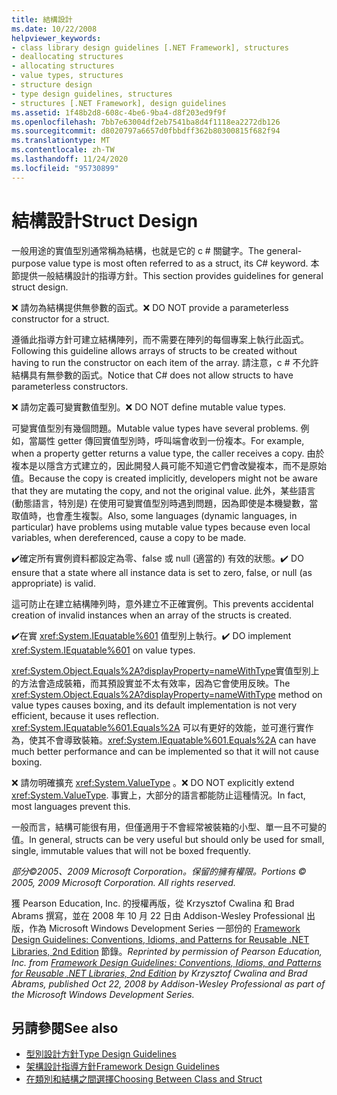 ```yaml
---
title: 結構設計
ms.date: 10/22/2008
helpviewer_keywords:
- class library design guidelines [.NET Framework], structures
- deallocating structures
- allocating structures
- value types, structures
- structure design
- type design guidelines, structures
- structures [.NET Framework], design guidelines
ms.assetid: 1f48b2d8-608c-4be6-9ba4-d8f203ed9f9f
ms.openlocfilehash: 7bb7e63004df2eb7541ba8d4f1118ea2272db126
ms.sourcegitcommit: d8020797a6657d0fbbdff362b80300815f682f94
ms.translationtype: MT
ms.contentlocale: zh-TW
ms.lasthandoff: 11/24/2020
ms.locfileid: "95730899"
---
```

# <a name="struct-design"></a><span data-ttu-id="8911a-102">結構設計</span><span class="sxs-lookup"><span data-stu-id="8911a-102">Struct Design</span></span>

<span data-ttu-id="8911a-103">一般用途的實值型別通常稱為結構，也就是它的 c # 關鍵字。</span><span class="sxs-lookup"><span data-stu-id="8911a-103">The general-purpose value type is most often referred to as a struct, its C# keyword.</span></span> <span data-ttu-id="8911a-104">本節提供一般結構設計的指導方針。</span><span class="sxs-lookup"><span data-stu-id="8911a-104">This section provides guidelines for general struct design.</span></span>

 <span data-ttu-id="8911a-105">❌ 請勿為結構提供無參數的函式。</span><span class="sxs-lookup"><span data-stu-id="8911a-105">❌ DO NOT provide a parameterless constructor for a struct.</span></span>

 <span data-ttu-id="8911a-106">遵循此指導方針可建立結構陣列，而不需要在陣列的每個專案上執行此函式。</span><span class="sxs-lookup"><span data-stu-id="8911a-106">Following this guideline allows arrays of structs to be created without having to run the constructor on each item of the array.</span></span> <span data-ttu-id="8911a-107">請注意，c # 不允許結構具有無參數的函式。</span><span class="sxs-lookup"><span data-stu-id="8911a-107">Notice that C# does not allow structs to have parameterless constructors.</span></span>

 <span data-ttu-id="8911a-108">❌ 請勿定義可變實數值型別。</span><span class="sxs-lookup"><span data-stu-id="8911a-108">❌ DO NOT define mutable value types.</span></span>

 <span data-ttu-id="8911a-109">可變實值型別有幾個問題。</span><span class="sxs-lookup"><span data-stu-id="8911a-109">Mutable value types have several problems.</span></span> <span data-ttu-id="8911a-110">例如，當屬性 getter 傳回實值型別時，呼叫端會收到一份複本。</span><span class="sxs-lookup"><span data-stu-id="8911a-110">For example, when a property getter returns a value type, the caller receives a copy.</span></span> <span data-ttu-id="8911a-111">由於複本是以隱含方式建立的，因此開發人員可能不知道它們會改變複本，而不是原始值。</span><span class="sxs-lookup"><span data-stu-id="8911a-111">Because the copy is created implicitly, developers might not be aware that they are mutating the copy, and not the original value.</span></span> <span data-ttu-id="8911a-112">此外，某些語言 (動態語言，特別是) 在使用可變實值型別時遇到問題，因為即使是本機變數，當取值時，也會產生複製。</span><span class="sxs-lookup"><span data-stu-id="8911a-112">Also, some languages (dynamic languages, in particular) have problems using mutable value types because even local variables, when dereferenced, cause a copy to be made.</span></span>

 <span data-ttu-id="8911a-113">✔️確定所有實例資料都設定為零、false 或 null (適當的) 有效的狀態。</span><span class="sxs-lookup"><span data-stu-id="8911a-113">✔️ DO ensure that a state where all instance data is set to zero, false, or null (as appropriate) is valid.</span></span>

 <span data-ttu-id="8911a-114">這可防止在建立結構陣列時，意外建立不正確實例。</span><span class="sxs-lookup"><span data-stu-id="8911a-114">This prevents accidental creation of invalid instances when an array of the structs is created.</span></span>

 <span data-ttu-id="8911a-115">✔️在實 <xref:System.IEquatable%601> 值型別上執行。</span><span class="sxs-lookup"><span data-stu-id="8911a-115">✔️ DO implement <xref:System.IEquatable%601> on value types.</span></span>

 <span data-ttu-id="8911a-116"><xref:System.Object.Equals%2A?displayProperty=nameWithType>實值型別上的方法會造成裝箱，而其預設實並不太有效率，因為它會使用反映。</span><span class="sxs-lookup"><span data-stu-id="8911a-116">The <xref:System.Object.Equals%2A?displayProperty=nameWithType> method on value types causes boxing, and its default implementation is not very efficient, because it uses reflection.</span></span> <span data-ttu-id="8911a-117"><xref:System.IEquatable%601.Equals%2A> 可以有更好的效能，並可進行實作為，使其不會導致裝箱。</span><span class="sxs-lookup"><span data-stu-id="8911a-117"><xref:System.IEquatable%601.Equals%2A> can have much better performance and can be implemented so that it will not cause boxing.</span></span>

 <span data-ttu-id="8911a-118">❌ 請勿明確擴充 <xref:System.ValueType> 。</span><span class="sxs-lookup"><span data-stu-id="8911a-118">❌ DO NOT explicitly extend <xref:System.ValueType>.</span></span> <span data-ttu-id="8911a-119">事實上，大部分的語言都能防止這種情況。</span><span class="sxs-lookup"><span data-stu-id="8911a-119">In fact, most languages prevent this.</span></span>

 <span data-ttu-id="8911a-120">一般而言，結構可能很有用，但僅適用于不會經常被裝箱的小型、單一且不可變的值。</span><span class="sxs-lookup"><span data-stu-id="8911a-120">In general, structs can be very useful but should only be used for small, single, immutable values that will not be boxed frequently.</span></span>

 <span data-ttu-id="8911a-121">*部分©2005、2009 Microsoft Corporation。保留的擁有權限。*</span><span class="sxs-lookup"><span data-stu-id="8911a-121">*Portions © 2005, 2009 Microsoft Corporation. All rights reserved.*</span></span>

 <span data-ttu-id="8911a-122">獲 Pearson Education, Inc. 的授權再版，從 Krzysztof Cwalina 和 Brad Abrams 撰寫，並在 2008 年 10 月 22 日由 Addison-Wesley Professional 出版，作為 Microsoft Windows Development Series 一部份的 [Framework Design Guidelines: Conventions, Idioms, and Patterns for Reusable .NET Libraries, 2nd Edition](https://www.informit.com/store/framework-design-guidelines-conventions-idioms-and-9780321545619) 節錄。</span><span class="sxs-lookup"><span data-stu-id="8911a-122">*Reprinted by permission of Pearson Education, Inc. from [Framework Design Guidelines: Conventions, Idioms, and Patterns for Reusable .NET Libraries, 2nd Edition](https://www.informit.com/store/framework-design-guidelines-conventions-idioms-and-9780321545619) by Krzysztof Cwalina and Brad Abrams, published Oct 22, 2008 by Addison-Wesley Professional as part of the Microsoft Windows Development Series.*</span></span>

## <a name="see-also"></a><span data-ttu-id="8911a-123">另請參閱</span><span class="sxs-lookup"><span data-stu-id="8911a-123">See also</span></span>

- [<span data-ttu-id="8911a-124">型別設計方針</span><span class="sxs-lookup"><span data-stu-id="8911a-124">Type Design Guidelines</span></span>](type.md)
- [<span data-ttu-id="8911a-125">架構設計指導方針</span><span class="sxs-lookup"><span data-stu-id="8911a-125">Framework Design Guidelines</span></span>](index.md)
- [<span data-ttu-id="8911a-126">在類別和結構之間選擇</span><span class="sxs-lookup"><span data-stu-id="8911a-126">Choosing Between Class and Struct</span></span>](choosing-between-class-and-struct.md)
